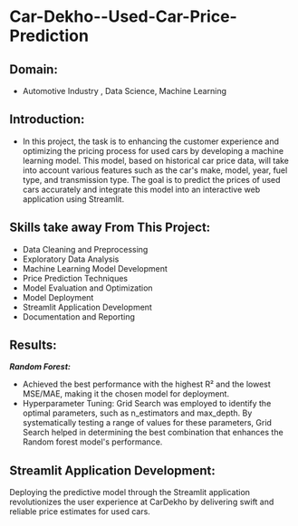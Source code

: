 # Car-Dekho--Used-Car-Price-Prediction

Domain:
---------------------------------------------------------------------------------------------------------------------------------------------------------------------------------------------------------------------
* Automotive Industry , Data Science, Machine Learning

**Introduction:**
---------------------------------------------------------------------------------------------------------------------------------------------------------------------------------------------------------------------
* In this project, the task is to enhancing the customer experience and optimizing the pricing process for used cars by developing a machine learning model. This model, based on historical car price data, will take into account various features such as the car's make, model, year, fuel type, and transmission type. The goal is to predict the prices of used cars accurately and integrate this model into an interactive web application using Streamlit.

**Skills take away From This Project:**
---------------------------------------------------------------------------------------------------------------------------------------------------------------------------------------------------------------------

* Data Cleaning and Preprocessing
* Exploratory Data Analysis
* Machine Learning Model Development
* Price Prediction Techniques
* Model Evaluation and Optimization
* Model Deployment
* Streamlit Application Development
* Documentation and Reporting

**Results:**
---------------------------------------------------------------------------------------------------------------------------------------------------------------------------------------------------------------------
***Random Forest:***
* Achieved the best performance with the highest R² and the lowest MSE/MAE, making it the chosen model for deployment.
* Hyperparameter Tuning: Grid Search was employed to identify the optimal parameters, such as n_estimators and max_depth. By systematically testing a range of values for these parameters, Grid Search helped in determining the best combination that enhances the Random forest model's performance.
  
**Streamlit Application Development:**
---------------------------------------------------------------------------------------------------------------------------------------------------------------------------------------------------------------------
Deploying the predictive model through the Streamlit application revolutionizes the user experience at CarDekho by delivering swift and reliable price estimates for used cars.
